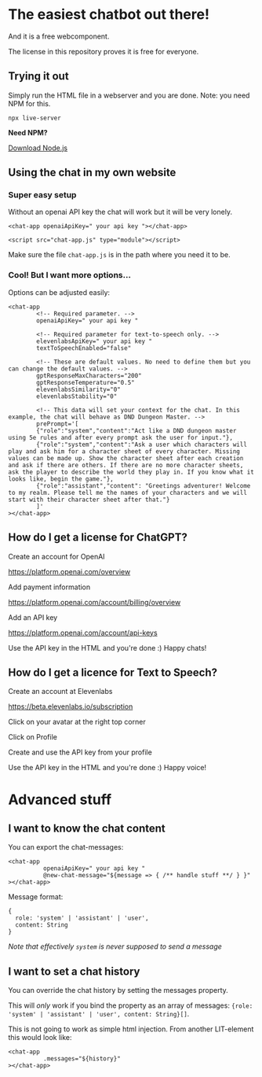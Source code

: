 # The easiest chatbot out there!

And it is a free webcomponent.

The license in this repository proves it is free for everyone. 

## Trying it out

Simply run the HTML file in a webserver and you are done. Note: you need NPM for this.

`npx live-server`

**Need NPM?**

[Download Node.js](https://nodejs.org/en)

## Using the chat in my own website

### Super easy setup

Without an openai API key the chat will work but it will be very lonely.

```
<chat-app openaiApiKey=" your api key "></chat-app>

<script src="chat-app.js" type="module"></script>
```

Make sure the file `chat-app.js` is in the path where you need it to be.

### Cool! But I want more options...

Options can be adjusted easily:

```
<chat-app
        <!-- Required parameter. -->
        openaiApiKey=" your api key "
        
        <!-- Required parameter for text-to-speech only. -->
        elevenlabsApiKey=" your api key "
        textToSpeechEnabled="false"
        
        <!-- These are default values. No need to define them but you can change the default values. -->
        gptResponseMaxCharacters="200"
        gptResponseTemperature="0.5"
        elevenlabsSimilarity="0"
        elevenlabsStability="0"
        
        <!-- This data will set your context for the chat. In this example, the chat will behave as DND Dungeon Master. -->
        prePrompt='[
        {"role":"system","content":"Act like a DND dungeon master using 5e rules and after every prompt ask the user for input."},
        {"role":"system","content":"Ask a user which characters will play and ask him for a character sheet of every character. Missing values can be made up. Show the character sheet after each creation and ask if there are others. If there are no more character sheets, ask the player to describe the world they play in. If you know what it looks like, begin the game."},
        {"role":"assistant","content": "Greetings adventurer! Welcome to my realm. Please tell me the names of your characters and we will start with their character sheet after that."}
        ]'
></chat-app>
```

## How do I get a license for ChatGPT?

Create an account for OpenAI

https://platform.openai.com/overview

Add payment information

https://platform.openai.com/account/billing/overview

Add an API key

https://platform.openai.com/account/api-keys

Use the API key in the HTML and you're done :) Happy chats!

## How do I get a licence for Text to Speech?

Create an account at Elevenlabs

https://beta.elevenlabs.io/subscription

Click on your avatar at the right top corner

Click on Profile

Create and use the API key from your profile

Use the API key in the HTML and you're done :) Happy voice!

# Advanced stuff

## I want to know the chat content

You can export the chat-messages:

```
<chat-app 
          openaiApiKey=" your api key "
          @new-chat-message="${message => { /** handle stuff **/ } }"
></chat-app>
```

Message format:

```
{
  role: 'system' | 'assistant' | 'user',
  content: String
}
```

*Note that effectively `system` is never supposed to send a message*

## I want to set a chat history

You can override the chat history by setting the messages property.

This will *only* work if you bind the property as an array of messages: `{role: 'system' | 'assistant' | 'user', content: String}[]`.

This is not going to work as simple html injection. From another LIT-element this would look like:

```
<chat-app 
          .messages="${history}"
></chat-app>
```
